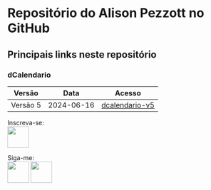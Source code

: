 #  Repositório do Alison Pezzott no GitHub

## Principais links neste repositório
### dCalendario <br>

| Versão | Data | Acesso | 
| - | - | - |
| Versão 5 | 2024-06-16 |[dcalendario-v5](https://github.com/alisonpezzott/powerbi/blob/main/power-query-m/dcalendario-v5)|

Inscreva-se: <br> 
[<img src=https://github.com/alisonpezzott/powerbi/assets/58135934/60051623-edf6-4b60-b622-f50c3541f8f8 width="48"/>](https://www.youtube.com/@fluentebi) <br>

Siga-me: <br>
[<img src=https://github.com/alisonpezzott/powerbi/assets/58135934/62074180-060f-449c-afdc-7c994145acf7 width="48"/>](https://www.instagram.com/alisonpezzott)
[<img src=https://github.com/alisonpezzott/powerbi/assets/58135934/96d0c7a2-4c00-44d3-bc0c-85733d6c7767 width="48"/>](https://www.linkedin.com/in/alisonpezzott) <br>

